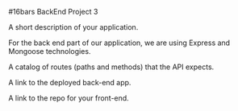 #16bars BackEnd
Project 3

A short description of your application.

For the back end part of our application, we are using Express and Mongoose technologies.

A catalog of routes (paths and methods) that the API expects.

A link to the deployed back-end app.

A link to the repo for your front-end.
